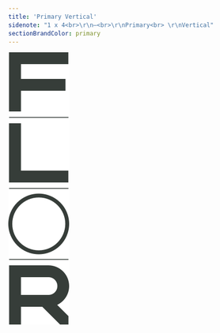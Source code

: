 ```yaml
---
title: 'Primary Vertical'
sidenote: "1 x 4<br>\r\n—<br>\r\nPrimary<br> \r\nVertical"
sectionBrandColor: primary
---
```


![](symbol-primary-vertical.svg?resize=62)